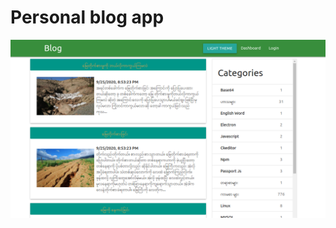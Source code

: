 # Personal blog app

<img src="https://github.com/Than-coder/personal-blog/blob/master/blog.png" alt="screenshort" />
